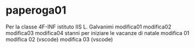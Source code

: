 # paperoga01
Per la classe 4F-INF istituto IIS L. Galvanimi
modifica01
modifica02
modifica03
modifica04
stanni per iniziare le vacanze di natale
modifica 01
modifica 02 (vscode)
modifica 03 (vscode)

